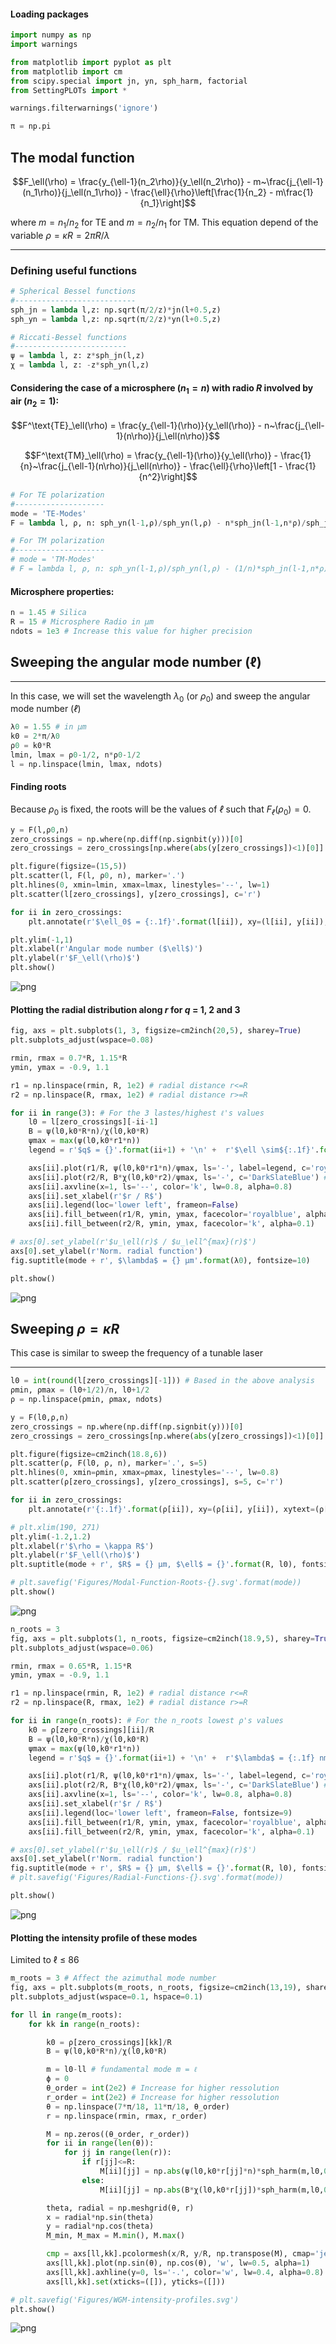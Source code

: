#### Loading packages


```python
import numpy as np
import warnings

from matplotlib import pyplot as plt
from matplotlib import cm
from scipy.special import jn, yn, sph_harm, factorial
from SettingPLOTs import *

warnings.filterwarnings('ignore')

π = np.pi
```

## The modal function

$$F_\ell(\rho) = \frac{y_{\ell-1}(n_2\rho)}{y_\ell(n_2\rho)} - m~\frac{j_{\ell-1}(n_1\rho)}{j_\ell(n_1\rho)} - \frac{\ell}{\rho}\left[\frac{1}{n_2} - m\frac{1}{n_1}\right]$$

where $m=n_1/n_2$ for TE and $m=n_2/n_1$ for TM. This equation depend of the variable $ρ=κR=2πR/λ$

<hr />

### Defining useful functions


```python
# Spherical Bessel functions
#---------------------------
sph_jn = lambda l,z: np.sqrt(π/2/z)*jn(l+0.5,z)
sph_yn = lambda l,z: np.sqrt(π/2/z)*yn(l+0.5,z)

# Riccati-Bessel functions
#-------------------------
ψ = lambda l, z: z*sph_jn(l,z)
χ = lambda l, z: -z*sph_yn(l,z)
```

#### Considering the case of a microsphere ($n_1=n$) with radio $R$ involved by air ($n_2=1$):

$$F^\text{TE}_\ell(\rho) = \frac{y_{\ell-1}(\rho)}{y_\ell(\rho)} - n~\frac{j_{\ell-1}(n\rho)}{j_\ell(n\rho)}$$

$$F^\text{TM}_\ell(\rho) = \frac{y_{\ell-1}(\rho)}{y_\ell(\rho)} - \frac{1}{n}~\frac{j_{\ell-1}(n\rho)}{j_\ell(n\rho)} - \frac{\ell}{\rho}\left[1 - \frac{1}{n^2}\right]$$


```python
# For TE polarization
#--------------------
mode = 'TE-Modes'
F = lambda l, ρ, n: sph_yn(l-1,ρ)/sph_yn(l,ρ) - n*sph_jn(l-1,n*ρ)/sph_jn(l,n*ρ)

# For TM polarization
#--------------------
# mode = 'TM-Modes'
# F = lambda l, ρ, n: sph_yn(l-1,ρ)/sph_yn(l,ρ) - (1/n)*sph_jn(l-1,n*ρ)/sph_jn(l,n*ρ) - (l/ρ)*(1-1/n**2)
```

#### Microsphere properties:


```python
n = 1.45 # Silica
R = 15 # Microsphere Radio in μm
ndots = 1e3 # Increase this value for higher precision
```

## Sweeping the angular mode number ($\ell$)
<hr />

In this case, we will set the wavelength $λ_0$ (or $ρ_0$) and sweep the angular mode number ($ℓ$)


```python
λ0 = 1.55 # in μm
k0 = 2*π/λ0
ρ0 = k0*R
lmin, lmax = ρ0-1/2, n*ρ0-1/2
l = np.linspace(lmin, lmax, ndots)
```

#### Finding roots
Because $ρ_0$ is fixed, the roots will be the values of $ℓ$ such that $F_ℓ(ρ_0)=0$.


```python
y = F(l,ρ0,n)
zero_crossings = np.where(np.diff(np.signbit(y)))[0]
zero_crossings = zero_crossings[np.where(abs(y[zero_crossings])<1)[0]]

plt.figure(figsize=(15,5))
plt.scatter(l, F(l, ρ0, n), marker='.')
plt.hlines(0, xmin=lmin, xmax=lmax, linestyles='--', lw=1)
plt.scatter(l[zero_crossings], y[zero_crossings], c='r')

for ii in zero_crossings:
    plt.annotate(r'$\ell_0$ = {:.1f}'.format(l[ii]), xy=(l[ii], y[ii]), xytext=(l[ii]+0.05, y[ii]+0.05), rotation=85,)

plt.ylim(-1,1)
plt.xlabel(r'Angular mode number ($\ell$)')
plt.ylabel(r'$F_\ell(\rho)$')
plt.show()
```


![png](output_12_0.png)


#### Plotting the radial distribution along $r$ for $q$ = 1, 2 and 3


```python
fig, axs = plt.subplots(1, 3, figsize=cm2inch(20,5), sharey=True)
plt.subplots_adjust(wspace=0.08)

rmin, rmax = 0.7*R, 1.15*R
ymin, ymax = -0.9, 1.1

r1 = np.linspace(rmin, R, 1e2) # radial distance r<=R
r2 = np.linspace(R, rmax, 1e2) # radial distance r>=R

for ii in range(3): # For the 3 lastes/highest ℓ's values
    l0 = l[zero_crossings][-ii-1]
    B = ψ(l0,k0*R*n)/χ(l0,k0*R)
    ψmax = max(ψ(l0,k0*r1*n))
    legend = r'$q$ = {}'.format(ii+1) + '\n' +  r'$\ell \sim${:.1f}'.format(l0)

    axs[ii].plot(r1/R, ψ(l0,k0*r1*n)/ψmax, ls='-', label=legend, c='royalblue') # Radial distribuition r<=R
    axs[ii].plot(r2/R, B*χ(l0,k0*r2)/ψmax, ls='-', c='DarkSlateBlue') # Radial distribuition r>=R
    axs[ii].axvline(x=1, ls='--', color='k', lw=0.8, alpha=0.8)
    axs[ii].set_xlabel(r'$r / R$')
    axs[ii].legend(loc='lower left', frameon=False)
    axs[ii].fill_between(r1/R, ymin, ymax, facecolor='royalblue', alpha=0.1)    
    axs[ii].fill_between(r2/R, ymin, ymax, facecolor='k', alpha=0.1)    

# axs[0].set_ylabel(r'$u_\ell(r)$ / $u_\ell^{max}(r)$')
axs[0].set_ylabel(r'Norm. radial function')
fig.suptitle(mode + r', $\lambda$ = {} μm'.format(λ0), fontsize=10)

plt.show()
```


![png](output_14_0.png)


## Sweeping $ρ=κR$
This case is similar to sweep the frequency of a tunable laser
<hr />


```python
l0 = int(round(l[zero_crossings][-1])) # Based in the above analysis
ρmin, ρmax = (l0+1/2)/n, l0+1/2
ρ = np.linspace(ρmin, ρmax, ndots)
```


```python
y = F(l0,ρ,n)
zero_crossings = np.where(np.diff(np.signbit(y)))[0]
zero_crossings = zero_crossings[np.where(abs(y[zero_crossings])<1)[0]]

plt.figure(figsize=cm2inch(18.8,6))
plt.scatter(ρ, F(l0, ρ, n), marker='.', s=5)
plt.hlines(0, xmin=ρmin, xmax=ρmax, linestyles='--', lw=0.8)
plt.scatter(ρ[zero_crossings], y[zero_crossings], s=5, c='r')

for ii in zero_crossings:
    plt.annotate(r'{:.1f}'.format(ρ[ii]), xy=(ρ[ii], y[ii]), xytext=(ρ[ii]-1.5, y[ii]+0.1), rotation=85, fontsize=8,)

# plt.xlim(190, 271)
plt.ylim(-1.2,1.2)
plt.xlabel(r'$\rho = \kappa R$')
plt.ylabel(r'$F_\ell(\rho)$')
plt.suptitle(mode + r', $R$ = {} μm, $\ell$ = {}'.format(R, l0), fontsize=10)

# plt.savefig('Figures/Modal-Function-Roots-{}.svg'.format(mode))
plt.show()
```


![png](output_17_0.png)



```python
n_roots = 3
fig, axs = plt.subplots(1, n_roots, figsize=cm2inch(18.9,5), sharey=True)
plt.subplots_adjust(wspace=0.06)

rmin, rmax = 0.65*R, 1.15*R
ymin, ymax = -0.9, 1.1

r1 = np.linspace(rmin, R, 1e2) # radial distance r<=R
r2 = np.linspace(R, rmax, 1e2) # radial distance r>=R

for ii in range(n_roots): # For the n_roots lowest ρ's values
    k0 = ρ[zero_crossings][ii]/R
    B = ψ(l0,k0*R*n)/χ(l0,k0*R)
    ψmax = max(ψ(l0,k0*r1*n))
    legend = r'$q$ = {}'.format(ii+1) + '\n' +  r'$\lambda$ = {:.1f} nm'.format(1e3*2*π/k0)

    axs[ii].plot(r1/R, ψ(l0,k0*r1*n)/ψmax, ls='-', label=legend, c='royalblue') # Radial distribuition r<=R
    axs[ii].plot(r2/R, B*χ(l0,k0*r2)/ψmax, ls='-', c='DarkSlateBlue') # Radial distribuition r>=R
    axs[ii].axvline(x=1, ls='--', color='k', lw=0.8, alpha=0.8)
    axs[ii].set_xlabel(r'$r / R$')
    axs[ii].legend(loc='lower left', frameon=False, fontsize=9)
    axs[ii].fill_between(r1/R, ymin, ymax, facecolor='royalblue', alpha=0.1)    
    axs[ii].fill_between(r2/R, ymin, ymax, facecolor='k', alpha=0.1)    

# axs[0].set_ylabel(r'$u_\ell(r)$ / $u_\ell^{max}(r)$')
axs[0].set_ylabel(r'Norm. radial function')
fig.suptitle(mode + r', $R$ = {} μm, $\ell$ = {}'.format(R, l0), fontsize=10)
# plt.savefig('Figures/Radial-Functions-{}.svg'.format(mode))

plt.show()
```


![png](output_18_0.png)


#### Plotting the intensity profile of these modes

Limited to $\ell$ $\leq$ 86


```python
m_roots = 3 # Affect the azimuthal mode number
fig, axs = plt.subplots(m_roots, n_roots, figsize=cm2inch(13,19), sharey=True)
plt.subplots_adjust(wspace=0.1, hspace=0.1)

for ll in range(m_roots):
    for kk in range(n_roots):

        k0 = ρ[zero_crossings][kk]/R
        B = ψ(l0,k0*R*n)/χ(l0,k0*R)

        m = l0-ll # fundamental mode m = ℓ
        ϕ = 0
        θ_order = int(2e2) # Increase for higher ressolution
        r_order = int(2e2) # Increase for higher ressolution
        θ = np.linspace(7*π/18, 11*π/18, θ_order)
        r = np.linspace(rmin, rmax, r_order)

        M = np.zeros((θ_order, r_order))
        for ii in range(len(θ)):
            for jj in range(len(r)):
                if r[jj]<=R:
                    M[ii][jj] = np.abs(ψ(l0,k0*r[jj]*n)*sph_harm(m,l0,0,θ[ii]))**2
                else:
                    M[ii][jj] = np.abs(B*χ(l0,k0*r[jj])*sph_harm(m,l0,0,θ[ii]))**2

        theta, radial = np.meshgrid(θ, r)
        x = radial*np.sin(theta)
        y = radial*np.cos(theta)
        M_min, M_max = M.min(), M.max()

        cmp = axs[ll,kk].pcolormesh(x/R, y/R, np.transpose(M), cmap='jet', vmin=M_min, vmax=M_max, rasterized=True)
        axs[ll,kk].plot(np.sin(θ), np.cos(θ), 'w', lw=0.5, alpha=1)
        axs[ll,kk].axhline(y=0, ls='-.', color='w', lw=0.4, alpha=0.8)
        axs[ll,kk].set(xticks=([]), yticks=([]))

# plt.savefig('Figures/WGM-intensity-profiles.svg')
plt.show()
```


![png](output_20_0.png)

